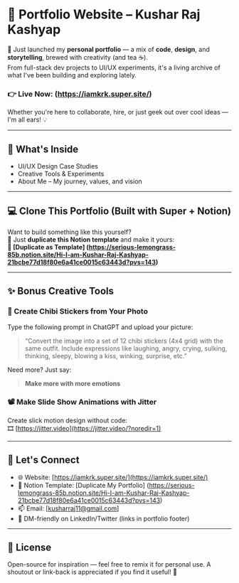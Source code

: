 # 💼 Portfolio Website – Kushar Raj Kashyap

🚀 Just launched my **personal portfolio** — a mix of **code**, **design**, and **storytelling**, brewed with creativity (and tea ☕).  
From full-stack dev projects to UI/UX experiments, it's a living archive of what I've been building and exploring lately.

### 👉 Live Now: (https://iamkrk.super.site/)

Whether you're here to collaborate, hire, or just geek out over cool ideas — I'm all ears! 💡

---

## 🔧 What's Inside

- UI/UX Design Case Studies
- Creative Tools & Experiments
- About Me – My journey, values, and vision

---

## 💻 Clone This Portfolio (Built with Super + Notion)

Want to build something like this yourself?  
📎 Just **duplicate this Notion template** and make it yours:  
**🔁 [Duplicate as Template] (https://serious-lemongrass-85b.notion.site/Hi-I-am-Kushar-Raj-Kashyap-21bcbe77d18f80e6a41ce0015c63443d?pvs=143)**

---

## ✨ Bonus Creative Tools

### 🧃 Create Chibi Stickers from Your Photo
Type the following prompt in ChatGPT and upload your picture:

> “Convert the image into a set of 12 chibi stickers (4x4 grid) with the same outfit. Include expressions like laughing, angry, crying, sulking, thinking, sleepy, blowing a kiss, winking, surprise, etc.”

Need more? Just say:  
> **Make more with more emotions**

### 📽️ Make Slide Show Animations with Jitter  
Create slick motion design without code:  
🎞️ [https://jitter.video](https://jitter.video/?noredir=1)

---

## 🙌 Let's Connect

- 🌐 Website: [https://iamkrk.super.site/](https://iamkrk.super.site/)
- 🧠 Notion Template: [Duplicate My Portfolio] (https://serious-lemongrass-85b.notion.site/Hi-I-am-Kushar-Raj-Kashyap-21bcbe77d18f80e6a41ce0015c63443d?pvs=143)
- 📫 Email: [kusharraj11@gmail.com]
- 💬 DM-friendly on LinkedIn/Twitter (links in portfolio footer)

---

## 📜 License

Open-source for inspiration — feel free to remix it for personal use. A shoutout or link-back is appreciated if you find it useful! 💙
